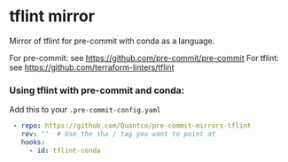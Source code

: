 tflint mirror
====================

Mirror of tflint for pre-commit with conda as a language.

For pre-commit: see https://github.com/pre-commit/pre-commit
For tflint: see https://github.com/terraform-linters/tflint

### Using tflint with pre-commit and conda:

Add this to your `.pre-commit-config.yaml`

```yaml
 - repo: https://github.com/Quantco/pre-commit-mirrors-tflint
   rev: ''  # Use the sha / tag you want to point at
   hooks:
     - id: tflint-conda
```

